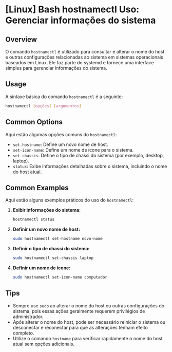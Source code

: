 # [Linux] Bash hostnamectl Uso: Gerenciar informações do sistema

## Overview
O comando `hostnamectl` é utilizado para consultar e alterar o nome do host e outras configurações relacionadas ao sistema em sistemas operacionais baseados em Linux. Ele faz parte do systemd e fornece uma interface simples para gerenciar informações do sistema.

## Usage
A sintaxe básica do comando `hostnamectl` é a seguinte:

```bash
hostnamectl [opções] [argumentos]
```

## Common Options
Aqui estão algumas opções comuns do `hostnamectl`:

- `set-hostname`: Define um novo nome de host.
- `set-icon-name`: Define um nome de ícone para o sistema.
- `set-chassis`: Define o tipo de chassi do sistema (por exemplo, desktop, laptop).
- `status`: Exibe informações detalhadas sobre o sistema, incluindo o nome do host atual.

## Common Examples
Aqui estão alguns exemplos práticos do uso do `hostnamectl`:

1. **Exibir informações do sistema:**

   ```bash
   hostnamectl status
   ```

2. **Definir um novo nome de host:**

   ```bash
   sudo hostnamectl set-hostname novo-nome
   ```

3. **Definir o tipo de chassi do sistema:**

   ```bash
   sudo hostnamectl set-chassis laptop
   ```

4. **Definir um nome de ícone:**

   ```bash
   sudo hostnamectl set-icon-name computador
   ```

## Tips
- Sempre use `sudo` ao alterar o nome do host ou outras configurações do sistema, pois essas ações geralmente requerem privilégios de administrador.
- Após alterar o nome do host, pode ser necessário reiniciar o sistema ou desconectar e reconectar para que as alterações tenham efeito completo.
- Utilize o comando `hostname` para verificar rapidamente o nome do host atual sem opções adicionais.